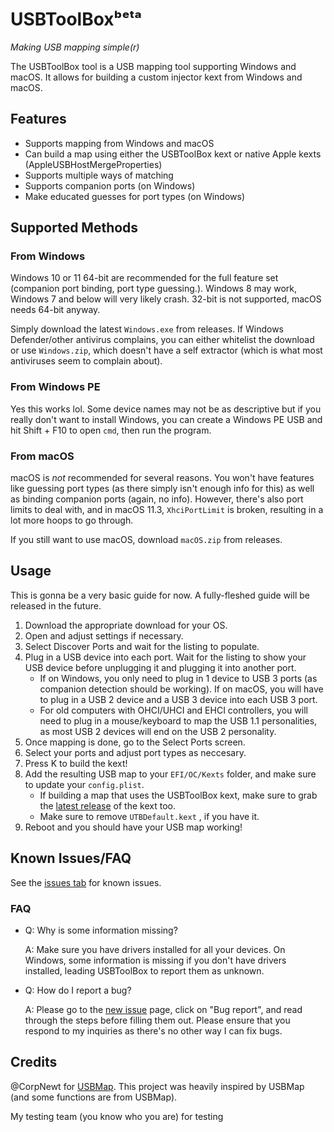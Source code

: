 # USBToolBoxᵇᵉᵗᵃ

*Making USB mapping simple(r)*

The USBToolBox tool is a USB mapping tool supporting Windows and macOS. It allows for building a custom injector kext from Windows and macOS.

## Features

* Supports mapping from Windows and macOS
* Can build a map using either the USBToolBox kext or native Apple kexts (AppleUSBHostMergeProperties)
* Supports multiple ways of matching
* Supports companion ports (on Windows)
* Make educated guesses for port types (on Windows)

## Supported Methods

### From Windows

Windows 10 or 11 64-bit are recommended for the full feature set (companion port binding, port type guessing.). Windows 8 may work, Windows 7 and below will very likely crash. 32-bit is not supported, macOS needs 64-bit anyway.

Simply download the latest `Windows.exe` from releases. If Windows Defender/other antivirus complains, you can either whitelist the download or use `Windows.zip`, which doesn't have a self extractor (which is what most antiviruses seem to complain about).

### From Windows PE

Yes this works lol. Some device names may not be as descriptive but if you really don't want to install Windows, you can create a Windows PE USB and hit Shift + F10 to open `cmd`, then run the program.

### From macOS

macOS is *not* recommended for several reasons. You won't have features like guessing port types (as there simply isn't enough info for this) as well as binding companion ports (again, no info). However, there's also port limits to deal with, and in macOS 11.3, `XhciPortLimit` is broken, resulting in a lot more hoops to go through.

If you still want to use macOS, download `macOS.zip` from releases.

## Usage

This is gonna be a very basic guide for now. A fully-fleshed guide will be released in the future.

1. Download the appropriate download for your OS.
2. Open and adjust settings if necessary.
3. Select Discover Ports and wait for the listing to populate.
4. Plug in a USB device into each port. Wait for the listing to show your USB device before unplugging it and plugging it into another port.
    * If on Windows, you only need to plug in 1 device to USB 3 ports (as companion detection should be working). If on macOS, you will have to plug in a USB 2 device and a USB 3 device into each USB 3 port.
    * For old computers with OHCI/UHCI and EHCI controllers, you will need to plug in a mouse/keyboard to map the USB 1.1 personalities, as most USB 2 devices will end on the USB 2 personality.
5. Once mapping is done, go to the Select Ports screen.
6. Select your ports and adjust port types as neccesary.
7. Press K to build the kext!
8. Add the resulting USB map to your `EFI/OC/Kexts` folder, and make sure to update your `config.plist`.
    * If building a map that uses the USBToolBox kext, make sure to grab the [latest release](https://github.com/USBToolBox/kext/releases) of the kext too.
    * Make sure to remove `UTBDefault.kext` <!-- i need a better name for this lol -->, if you have it.
9. Reboot and you should have your USB map working!

## Known Issues/FAQ

See the [issues tab](https://github.com/USBToolBox/tool/issues) for known issues.

### FAQ

* Q: Why is some information missing?

  A: Make sure you have drivers installed for all your devices. On Windows, some information is missing if you don't have drivers installed, leading USBToolBox to report them as unknown.

* Q: How do I report a bug?

  A: Please go to the [new issue](https://github.com/USBToolBox/tool/issues/new/choose) page, click on "Bug report", and read through the steps before filling them out. Please ensure that you respond to my inquiries as there's no other way I can fix bugs.

## Credits

@CorpNewt for [USBMap](https://github.com/corpnewt/USBMap). This project was heavily inspired by USBMap (and some functions are from USBMap).

My testing team (you know who you are) for testing
